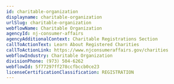 ```yaml
---
id: charitable-organization
displayname: charitable-organization
urlSlug: charitable-organization
webflowName: Charitable Organization
agencyId: nj-consumer-affairs
agencyAdditionalContext: Charitable Registrations Section
callToActionText: Learn About Registered Charities
callToActionLink: https://www.njconsumeraffairs.gov/charities
webflowIndustry: Charitable Organization
divisionPhone: (973) 504-6262
webflowId: 5f77297ff278ccfbccb0ce23
licenseCertificationClassification: REGISTRATION
---
```

